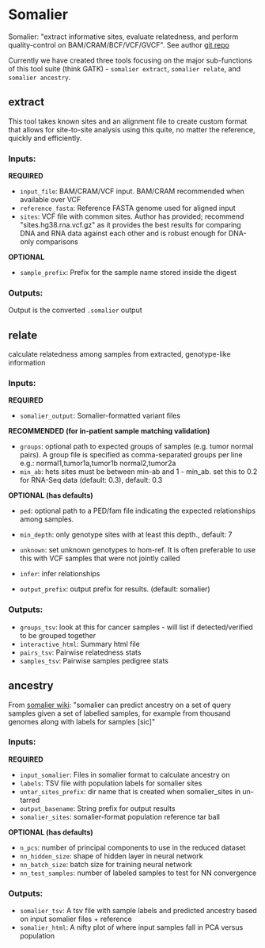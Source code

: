 # Somalier
Somalier: "extract informative sites, evaluate relatedness, and perform quality-control on BAM/CRAM/BCF/VCF/GVCF".
See author [git repo](https://github.com/brentp/somalier)

Currently we have created three tools focusing on the major sub-functions of this tool suite (think GATK) - `somalier extract`, `somalier relate`, and `somalier ancestry`.

## extract
This tool takes known sites and an alignment file to create custom format that allows for site-to-site analysis using this quite, no matter the reference, quickly and efficiently.

### Inputs:
**REQUIRED**
 - `input_file`: BAM/CRAM/VCF input. BAM/CRAM recommended when available over VCF
 - `reference_fasta`: Reference FASTA genome used for aligned input
 - `sites`: VCF file with common sites. Author has provided; recommend "sites.hg38.rna.vcf.gz" as it provides the best results for comparing DNA and RNA data against each other and is robust enough for DNA-only comparisons

**OPTIONAL**
 - `sample_prefix`: Prefix for the sample name stored inside the digest
### Outputs:
Output is the converted `.somalier` output

## relate
calculate relatedness among samples from extracted, genotype-like information
### Inputs:
**REQUIRED**
 - `somalier_output`: Somalier-formatted variant files

**RECOMMENDED (for in-patient sample matching validation)**
 - `groups`: optional path to expected groups of samples (e.g. tumor normal pairs). A group file is specified as comma-separated groups per line e.g.:
                                 normal1,tumor1a,tumor1b
                                 normal2,tumor2a
 - `min_ab`: hets sites must be between min-ab and 1 - min_ab. set this to 0.2 for RNA-Seq data (default: 0.3), default: 0.3

 **OPTIONAL (has defaults)**
 - `ped`: optional path to a PED/fam file indicating the expected relationships among samples.
 - `min_depth`: only genotype sites with at least this depth., default: 7

 - `unknown`: set unknown genotypes to hom-ref. It is often preferable to use this with VCF samples that were not jointly called
 - `infer`: infer relationships
 - `output_prefix`: output prefix for results. (default: somalier)
### Outputs:
 - `groups_tsv`: look at this for cancer samples - will list if detected/verified to be grouped together
 - `interactive_html`: Summary html file
 - `pairs_tsv`: Pairwise relatedness stats
 - `samples_tsv`: Pairwise samples pedigree stats

## ancestry
 From [somalier wiki](https://github.com/brentp/somalier/wiki/ancestry): "somalier can predict ancestry on a set of query samples given a set of labelled samples, for example from thousand genomes along with labels for samples [sic]"

### Inputs:
**REQUIRED**
 - `input_somalier`: Files in somalier format to calculate ancestry on
 - `labels`: TSV file with population labels for somalier sites
 - `untar_sites_prefix`: dir name that is created when somalier_sites in un-tarred
 - `output_basename`: String prefix for output results
 - `somalier_sites`: somalier-format population reference tar ball

**OPTIONAL (has defaults)**
 - `n_pcs`: number of principal components to use in the reduced dataset
 - `nn_hidden_size`: shape of hidden layer in neural network
 - `nn_batch_size`: batch size for training neural network
 - `nn_test_samples`: number of labeled samples to test for NN convergence

### Outputs:
 - `somalier_tsv`: A tsv file with sample labels and predicted ancestry based on input somalier files + reference
 - `somalier_html`: A nifty plot of where input samples fall in PCA versus population